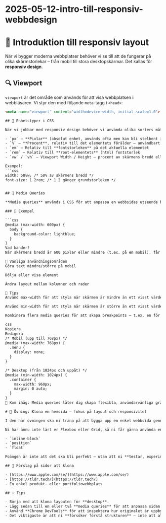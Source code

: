 # 2025-05-12-intro-till-responsiv-webbdesign

# 📱 Introduktion till responsiv layout

När vi bygger moderna webbplatser behöver vi se till att de fungerar på olika skärmstorlekar – från mobil till stora desktopskärmar. Det kallas för **responsiv design**.

## 🔍 Viewport

`viewport` är det område som används för att visa webbplatsen i webbläsaren. Vi styr den med följande `meta`-tagg i `<head>`:

```html
<meta name="viewport" content="width=device-width, initial-scale=1.0">

## 📏 Enhetstyper i CSS

När vi jobbar med responsiv design behöver vi använda olika sorters måttenheter beroende på vad vi vill åstadkomma:

- `px` – **Pixlar** (absolut enhet, används ofta men kan bli stelbent i responsiva sammanhang)
- `%` – **Procent**, relativ till det elementets förälder – användbart för att skapa flexibla layouter
- `em` – Relativ till **fontstorleken** på det aktuella elementet
- `rem` – Relativ till **root-elementets** (html) fontstorlek
- `vw` / `vh` – Viewport Width / Height – procent av skärmens bredd eller höjd

Exempel:  
```css
width: 50vw; /* 50% av skärmens bredd */
font-size: 1.2rem; /* 1.2 gånger grundstorleken */


## 🎯 Media Queries

**Media queries** används i CSS för att anpassa en webbsidas utseende beroende på t.ex. skärmens bredd, höjd, upplösning eller orientering. De är en central del av **responsiv design**.

### 📘 Exempel

```css
@media (max-width: 600px) {
  body {
    background-color: lightblue;
  }
}
Vad händer?
När skärmens bredd är 600 pixlar eller mindre (t.ex. på en mobil), får body en ljusblå bakgrund.

🔧 Vanliga användningsområden
Göra text mindre/större på mobil

Dölja eller visa element

Ändra layout mellan kolumner och rader

📐 Tips
Använd max-width för att styla när skärmen är mindre än ett visst värde.

Använd min-width för att styla när skärmen är större än ett visst värde.

Kombinera flera media queries för att skapa breakpoints – t.ex. en för mobil, en för surfplatta och en för desktop.

css
Kopiera
Redigera
/* Mobil (upp till 768px) */
@media (max-width: 768px) {
  .menu {
    display: none;
  }
}

/* Desktop (från 1024px och uppåt) */
@media (min-width: 1024px) {
  .container {
    max-width: 960px;
    margin: 0 auto;
  }
}
🧠 Kom ihåg: Media queries låter dig skapa flexibla, användarvänliga gränssnitt som fungerar på alla enheter!

# 🧩 Övning: Klona en hemsida – fokus på layout och responsivitet

I den här övningen ska ni träna på att bygga upp en enkel webbsida genom att **klona en befintlig sajt**. Syftet är att öva på **layout**, **viewport-anpassning** och **media queries** – alltså hur en sida förändras beroende på skärmstorlek.

Ni har ännu inte lärt er Flexbox eller Grid, så ni får gärna använda enklare tekniker som:

- `inline-block`
- `position`
- `float`

Poängen är inte att det ska bli perfekt – utan att ni **testar, experimenterar och lär er** hur man börjar tänka responsivt.

## 📌 Förslag på sidor att klona

- [https://www.apple.com/se/](https://www.apple.com/se/)
- [https://tldr.tech/](https://tldr.tech/)
- En enkel produkt- eller portfoliowebbplats

## 💡 Tips

- Börja med att klona layouten för **desktop**.
- Lägg sedan till en eller två **media queries** för att anpassa sidan till mobil.
- Använd **Chrome DevTools** för att inspektera hur originalet är uppbyggt.
- Det viktigaste är att ni **försöker förstå strukturen** – inte att allt blir exakt som originalet.

